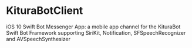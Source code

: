 # KituraBotClient
iOS 10 Swift Bot Messenger App: a mobile app channel for the KituraBot Swift Bot Framework supporting SiriKit, Notification, SFSpeechRecognizer and AVSpeechSynthesizer
